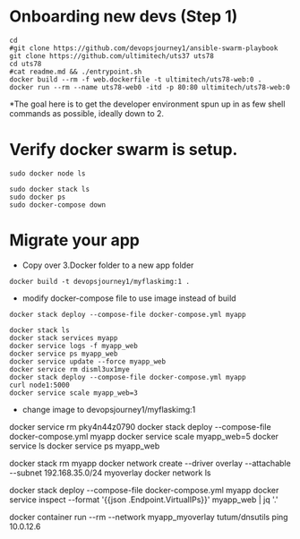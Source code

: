# Onboarding new devs (Step 1)
```
cd
#git clone https://github.com/devopsjourney1/ansible-swarm-playbook
git clone https://github.com/ultimitech/uts37 uts78
cd uts78
#cat readme.md && ./entrypoint.sh
docker build --rm -f web.dockerfile -t ultimitech/uts78-web:0 .
docker run --rm --name uts78-web0 -itd -p 80:80 ultimitech/uts78-web:0
```
*The goal here is to get the developer environment spun up in as few shell commands as possible, ideally down to 2. 


# Verify docker swarm is setup.
```
sudo docker node ls
```

```
sudo docker stack ls
sudo docker ps
sudo docker-compose down
```
# Migrate your app
* Copy over 3.Docker folder to a new app folder

```
docker build -t devopsjourney1/myflaskimg:1 .
```
* modify docker-compose file to use image instead of build
```
docker stack deploy --compose-file docker-compose.yml myapp
```

```
docker stack ls
docker stack services myapp
docker service logs -f myapp_web
docker service ps myapp_web
docker service update --force myapp_web
docker service rm disml3ux1mye
docker stack deploy --compose-file docker-compose.yml myapp
curl node1:5000
docker service scale myapp_web=3
```

* change image to devopsjourney1/myflaskimg:1


docker service rm pky4n44z0790
docker stack deploy --compose-file docker-compose.yml myapp
docker service scale myapp_web=5
docker service ls
docker service ps myapp_web


docker stack rm myapp
docker network create --driver overlay --attachable --subnet 192.168.35.0/24 myoverlay
docker network ls

docker stack deploy --compose-file docker-compose.yml myapp
docker service inspect --format '{{json .Endpoint.VirtualIPs}}' myapp_web | jq '.'

docker container run --rm --network myapp_myoverlay tutum/dnsutils ping 10.0.12.6
